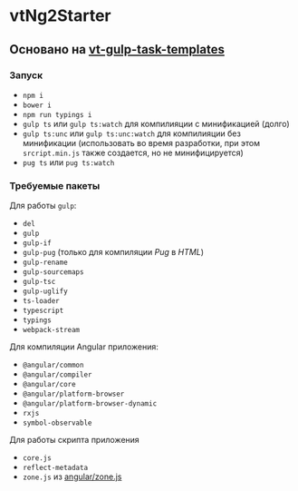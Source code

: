 # vtNg2Starter

## Основано на [vt-gulp-task-templates](https://github.com/Vadiok/vt-gulp-task-templates)

### Запуск

* ``npm i``
* ``bower i``
* ``npm run typings i``
* ``gulp ts`` или ``gulp ts:watch`` для компилияции с минификацией (долго)
* ``gulp ts:unc`` или ``gulp ts:unc:watch`` для компилияции без минификации (использовать во время разработки, при этом ``srcript.min.js`` также создается, но не минифицируется)
* ``pug ts`` или ``pug ts:watch``

### Требуемые пакеты

Для работы ``gulp``:
* ``del``
* ``gulp``
* ``gulp-if``
* ``gulp-pug`` (только для компиляции *Pug* в *HTML*)
* ``gulp-rename``
* ``gulp-sourcemaps``
* ``gulp-tsc``
* ``gulp-uglify``
* ``ts-loader``
* ``typescript``
* ``typings``
* ``webpack-stream``

Для компиляции Angular приложения:
* ``@angular/common``
* ``@angular/compiler``
* ``@angular/core``
* ``@angular/platform-browser``
* ``@angular/platform-browser-dynamic``
* ``rxjs``
* ``symbol-observable``

Для работы скрипта приложения
* ``core.js``
* ``reflect-metadata``
* ``zone.js`` из [angular/zone.js](https://github.com/angular/zone.js)
